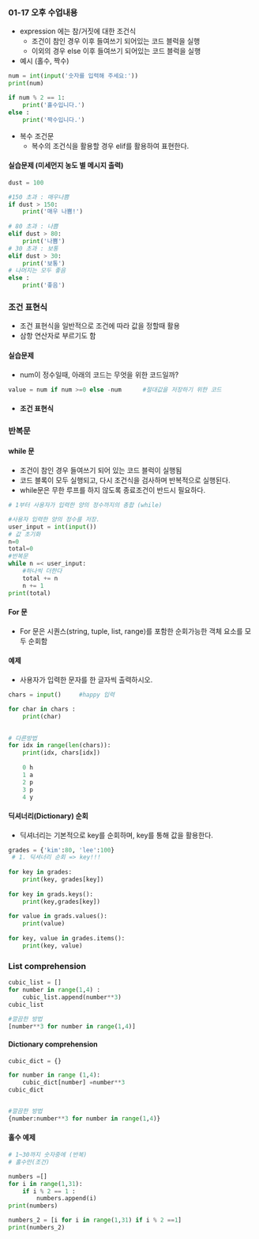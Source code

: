 ### 01-17 오후 수업내용 

* expression 에는 참/거짓에 대한 조건식
  *  조건이 참인 경우 이후 들여쓰기 되어있는 코드 블럭을 실행
  *  이외의 경우 else 이후 들여쓰기 되어있는 코드 블럭을 실행
* 예시 (홀수, 짝수)

 ```python
 num = int(input('숫자를 입력해 주세요:'))
 print(num)
 
 if num % 2 == 1:
     print('홀수입니다.')
 else :
     print('짝수입니다.')
 ```





* 복수 조건문
  * 복수의 조건식을 활용할 경우 elif를 활용하여 표현한다.



#### 실습문제 (미세먼지 농도 별 메시지 출력)

```python
dust = 100

#150 초과 : 매우나쁨
if dust > 150:
    print('매우 나쁨!')
    
# 80 초과 : 나쁨
elif dust > 80:
    print('나쁨')
# 30 초과 : 보통
elif dust > 30:
    print('보통')
# 나머지는 모두 좋음
else :
    print('좋음')
```



### 조건 표현식

* 조건 표현식을 일반적으로 조건에 따라 값을 정할때 활용
* 삼항 연산자로 부르기도 함



#### 실습문제 

* num이 정수일때, 아래의 코드는 무엇을 위한 코드일까?

```python
value = num if num >=0 else -num      #절대값을 저장하기 위한 코드
```





* #### 조건 표현식





### 반복문

#### while 문

 * 조건이 참인 경우 들여쓰기 되어 있는 코드 블럭이 실행됨
 * 코드 블록이 모두 실행되고, 다시 조건식을 검사하며 반복적으로 실행된다.
 * while문은 무한 루프를 하지 않도록 종료조건이 반드시 필요하다.





```python
# 1부터 사용자가 입력한 양의 정수까지의 총합 (while)

#사용자 입력한 양의 정수를 저장.
user_input = int(input())
# 값 초기화
n=0
total=0
#반복문
while n =< user_input:
    #하나씩 더한다
    total += n
    n += 1
print(total)
```



#### For 문

* For 문은 시퀀스(string, tuple, list, range)를 포함한 순회가능한 객체 요소를 모두 순회함



####  예제

* 사용자가 입력한 문자를 한 글자씩 출력하시오.

```python
chars = input()     #happy 입력

for char in chars : 
    print(char)
    

# 다른방법
for idx in range(len(chars)):
    print(idx, chars[idx])
    
    0 h
    1 a
    2 p
    3 p
    4 y
```



#### 딕셔너리(Dictionary) 순회

* 딕셔너리는 기본적으로 key를 순회하며, key를 통해 값을 활용한다.



```python
grades = {'kim':80, 'lee':100}
 # 1. 딕셔너리 순회 => key!!!
    
for key in grades:
    print(key, grades[key])
    
for key in grads.keys():
    print(key,grades[key])
    
for value in grads.values():
    print(value)
    
for key, value in grades.items():
    print(key, value)
```





###  List comprehension 

```python
cubic_list = []
for number in range(1,4) :
    cubic_list.append(number**3)
cubic_list

#깔끔한 방법
[number**3 for number in range(1,4)]
```



#### Dictionary comprehension

```python
cubic_dict = {}

for number in range (1,4):
    cubic_dict[number] =number**3
cubic_dict


#깔끔한 방법
{number:number**3 for number in range(1,4)}
```



####  홀수 예제

```python
# 1~30까지 숫자중에 (반복)
# 홀수만(조건)

numbers =[]
for i in range(1,31):
    if i % 2 == 1 :
        numbers.append(i)
print(numbers)

numbers_2 = [i for i in range(1,31) if i % 2 ==1]
print(numbers_2)
```

